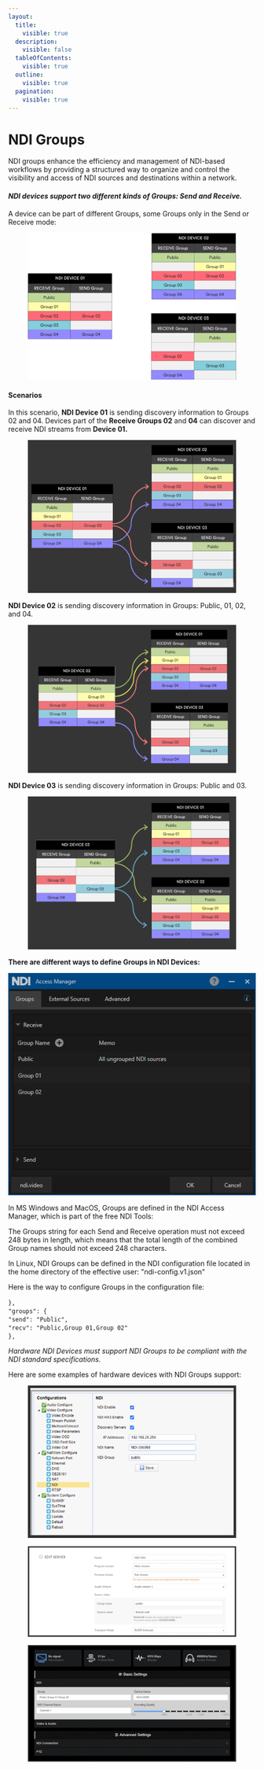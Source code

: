 ```yaml
---
layout:
  title:
    visible: true
  description:
    visible: false
  tableOfContents:
    visible: true
  outline:
    visible: true
  pagination:
    visible: true
---
```


# NDI Groups

NDI groups enhance the efficiency and management of NDI-based workflows by providing a structured way to organize and control the visibility and access of NDI sources and destinations within a network.

#### _NDI devices support two different kinds of Groups: **Send** and **Receive**._

A device can be part of different Groups, some Groups only in the Send or Receive mode:

<figure><img src="../../.gitbook/assets/image (5) (1).png" alt=""><figcaption></figcaption></figure>

#### Scenarios

In this scenario, **NDI Device 01** is sending discovery information to Groups 02 and 04. Devices part of the **Receive Groups 02** and **04** can discover and receive NDI streams from **Device 01.**

<figure><img src="../../.gitbook/assets/image (8) (1).png" alt=""><figcaption></figcaption></figure>

**NDI Device 02** is sending discovery information in Groups: Public, 01, 02, and 04.

<figure><img src="../../.gitbook/assets/image (9).png" alt=""><figcaption></figcaption></figure>

**NDI Device 03** is sending discovery information in Groups: Public and 03.

<figure><img src="../../.gitbook/assets/image (10).png" alt=""><figcaption></figcaption></figure>

**There are different ways to define Groups in NDI Devices:**

![Screenshot of NDI Access Manager tool](../../.gitbook/assets/6.png)

In MS Windows and MacOS, Groups are defined in the NDI Access Manager, which is part of the free NDI Tools:

The Groups string for each Send and Receive operation must not exceed 248 bytes in length, which means that the total length of the combined Group names should not exceed 248 characters.

In Linux, NDI Groups can be defined in the NDI configuration file located in the home directory of the effective user: "ndi-config.v1.json"

Here is the way to configure Groups in the configuration file:

`},`\
`"groups": {`\
`"send": "Public",`\
`"recv": "Public,Group 01,Group 02"`\
`},`

_Hardware NDI Devices must support NDI Groups to be compliant with the NDI standard specifications._

Here are some examples of hardware devices with NDI Groups support:

<figure><img src="../../.gitbook/assets/image (1) (1) (1).png" alt=""><figcaption></figcaption></figure>

<figure><img src="../../.gitbook/assets/image (4).png" alt=""><figcaption></figcaption></figure>

<figure><img src="../../.gitbook/assets/image (5).png" alt=""><figcaption></figcaption></figure>
